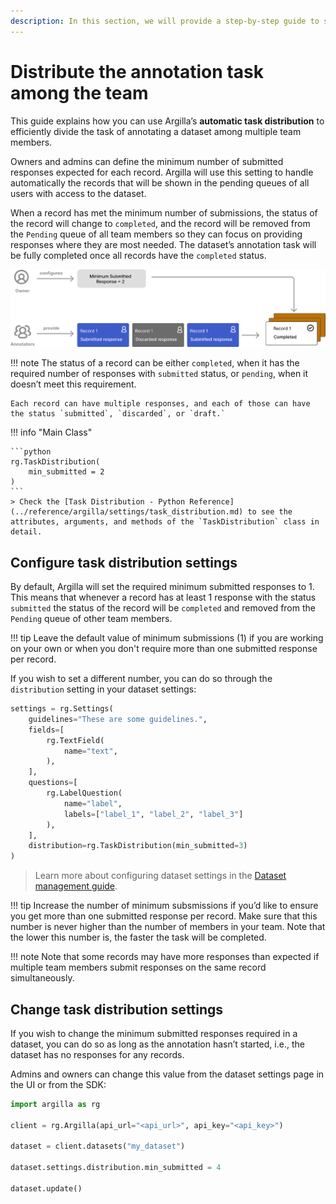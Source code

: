 ```yaml
---
description: In this section, we will provide a step-by-step guide to show how to distribute the annotation task among team members.
---
```


# Distribute the annotation task among the team

This guide explains how you can use Argilla’s **automatic task distribution** to efficiently divide the task of annotating a dataset among multiple team members.

Owners and admins can define the minimum number of submitted responses expected for each record. Argilla will use this setting to handle automatically the records that will be shown in the pending queues of all users with access to the dataset.

When a record has met the minimum number of submissions, the status of the record will change to `completed`, and the record will be removed from the `Pending` queue of all team members so they can focus on providing responses where they are most needed. The dataset’s annotation task will be fully completed once all records have the `completed` status.

![Task Distribution diagram](../assets/images/how_to_guides/distribution/taskdistribution.svg)

!!! note
    The status of a record can be either `completed`, when it has the required number of responses with `submitted` status, or `pending`, when it doesn’t meet this requirement.

    Each record can have multiple responses, and each of those can have the status `submitted`, `discarded`, or `draft.`

!!! info "Main Class"

    ```python
    rg.TaskDistribution(
        min_submitted = 2
    )
    ```
    > Check the [Task Distribution - Python Reference](../reference/argilla/settings/task_distribution.md) to see the attributes, arguments, and methods of the `TaskDistribution` class in detail.

## Configure task distribution settings

By default, Argilla will set the required minimum submitted responses to 1. This means that whenever a record has at least 1 response with the status `submitted` the status of the record will be `completed` and removed from the `Pending` queue of other team members.

!!! tip
    Leave the default value of minimum submissions (1) if you are working on your own or when you don't require more than one submitted response per record.

If you wish to set a different number, you can do so through the `distribution` setting in your dataset settings:

```python
settings = rg.Settings(
    guidelines="These are some guidelines.",
    fields=[
        rg.TextField(
            name="text",
        ),
    ],
    questions=[
        rg.LabelQuestion(
            name="label",
            labels=["label_1", "label_2", "label_3"]
        ),
    ],
    distribution=rg.TaskDistribution(min_submitted=3)
)
```

> Learn more about configuring dataset settings in the [Dataset management guide](../how_to_guides/dataset.md).

!!! tip
    Increase the number of minimum subsmissions if you’d like to ensure you get more than one submitted response per record. Make sure that this number is never higher than the number of members in your team. Note that the lower this number is, the faster the task will be completed.

!!! note
    Note that some records may have more responses than expected if multiple team members submit responses on the same record simultaneously.

## Change task distribution settings

If you wish to change the minimum submitted responses required in a dataset, you can do so as long as the annotation hasn’t started, i.e., the dataset has no responses for any records.

Admins and owners can change this value from the dataset settings page in the UI or from the SDK:

```python
import argilla as rg

client = rg.Argilla(api_url="<api_url>", api_key="<api_key>")

dataset = client.datasets("my_dataset")

dataset.settings.distribution.min_submitted = 4

dataset.update()
```